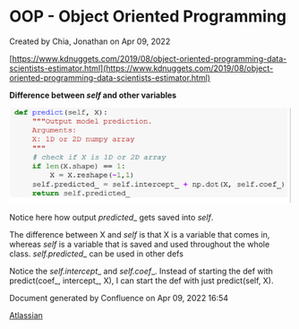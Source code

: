 OOP - Object Oriented Programming
==========================================================

Created by Chia, Jonathan on Apr 09, 2022

[https://www.kdnuggets.com/2019/08/object-oriented-programming-data-scientists-estimator.html](https://www.kdnuggets.com/2019/08/object-oriented-programming-data-scientists-estimator.html)

  

**Difference between _self_ and other variables**

![](attachments/95650125/95650126.png)

Notice here how output _predicted__ gets saved into _self_. 

The difference between X and _self_ is that X is a variable that comes in, whereas _self_ is a variable that is saved and used throughout the whole class. _self.predicted__ can be used in other defs 

Notice the _self.intercept__ and _self.coef__. Instead of starting the def with predict(coef_, intercept_, X), I can start the def with just predict(self, X).

  

  

  



Document generated by Confluence on Apr 09, 2022 16:54

[Atlassian](http://www.atlassian.com/)